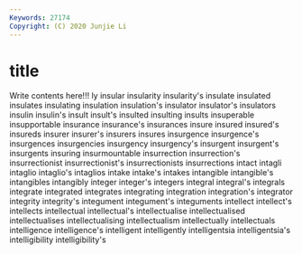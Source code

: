 ```yaml
---
Keywords: 27174
Copyright: (C) 2020 Junjie Li
---
```


# title

Write contents here!!!
ly 
insular 
insularity 
insularity's 
insulate
insulated 
insulates 
insulating 
insulation 
insulation's 
insulator 
insulator's 
insulators 
insulin 
insulin's
insult 
insult's 
insulted 
insulting 
insults 
insuperable 
insupportable 
insurance 
insurance's 
insurances
insure 
insured 
insured's 
insureds 
insurer 
insurer's 
insurers 
insures 
insurgence 
insurgence's
insurgences 
insurgencies 
insurgency 
insurgency's 
insurgent 
insurgent's 
insurgents 
insuring 
insurmountable 
insurrection
insurrection's 
insurrectionist 
insurrectionist's 
insurrectionists 
insurrections 
intact 
intagli 
intaglio 
intaglio's 
intaglios
intake 
intake's 
intakes 
intangible 
intangible's 
intangibles 
intangibly 
integer 
integer's 
integers
integral 
integral's 
integrals 
integrate 
integrated 
integrates 
integrating 
integration 
integration's 
integrator
integrity 
integrity's 
integument 
integument's 
integuments 
intellect 
intellect's 
intellects 
intellectual 
intellectual's
intellectualise 
intellectualised 
intellectualises 
intellectualising 
intellectualism 
intellectually 
intellectuals 
intelligence 
intelligence's 
intelligent
intelligently 
intelligentsia 
intelligentsia's 
intelligibility 
intelligibility's 
